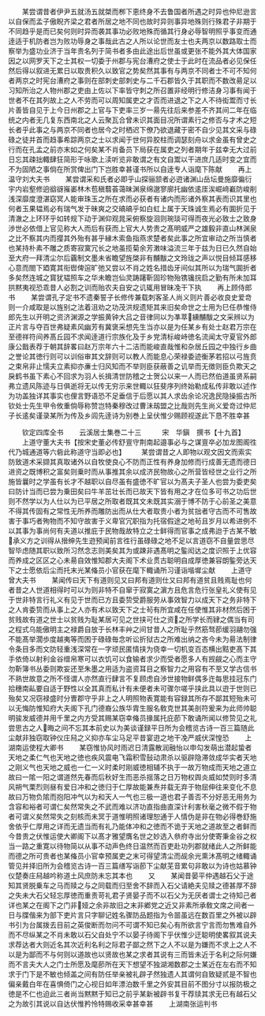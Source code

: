 <!-- { "loadSidebar": true } -->
　　某尝谓昔者伊尹五就汤五就桀而栁下恵终身不去鲁国者所遇之时异也仲尼逊言以自保而孟子傲睨齐梁之君者所居之地不同也故时异则事异地殊则行殊君子非期于不同趋乎是而已矣何则时异而袭其事功必败地殊而循其行身必辱智明照乎事变而通逹适于机防者岂为败功辱身之事哉此古之人所以论世而友士也夫两京以数路取士而察举为盛功业济于当年贵名列于简书者多由此途出后世虽或更张不能外其大体国家因之以网罗天下之士其权一切委于州郡与宪台漕府之使士于此时在流品者必见保任然后得以叙进无累日以取贵积久以致官之势矣然其事有与两京不同者士不可不知何者两京之时宪台漕府之事则在部刺史部刺史与二千石郡皆久于其职而不数改昜足以习知所治之人物州郡之吏由上佐以下率皆守刺之所召置非经明行修洁身习事有闻于世者不在其列故上之人不劳而可以周知属吏之才否而进退之下之人不待衒鬻而寸长片善皆自见于上今日州郡之上官与下吏率三岁一昜先往后来参差不齐其间二年在临统之内者无几复东西南北之人云聚瓦合曾未识其面目况所谓素行之修否与才术之短长者乎此事之与两京不同者也居今之时栖迟下僚乃欲退藏于密不自少见其文采与碌碌之徒并首而趋事希踪两京之士以求闻于世何异胶柱而调瑟刻舟以求金虽有曾史之行而在孔孟之前亦末如之何矣某不肖备员下局获在属吏之列者期年于兹幸无大过前日忘其疎拙輙肆狂简形于咏歌上渎听览非敢谓之有文自鬻以干进庶几适时变之宜而不为固陋之事倘在所赏俾出门下岂胜幸甚谨书所以自逹专人诣麾下陈献
　　再上温守刘大夫书
　　某尝谓采和氏者必即乎山探骊颔者必逰诸渊山岳坛曼施靡徧衍宇内岩壑修逈谽谺嶊崣林木苞稹蘙荟蔼昧渊泉绵邈寥廓托幽依逺厓涘崛﨑嶻防峻削浅深靡度澄湛窈冥人能审珠玉之所在求而必获者有诸内而形诸外察其表而识其里也何者玉果韫焉必有瑞气发于昧爽之交皜皜乎如白虹上属于天珠诚生焉必有圎折见于清澈之上环环乎如转规下动于渊仰观晁采俯察旋洄则琬琰可得而夜光必致士之致身渉世必依借上官见称大人而后有获而上官大人势贵之髙明威严之雄毅非直山林渊泉之比不察其内而撄其外殆有甚乎縁木索鱼指燕求楚者矣此事之所宜审动之所当慎者也某持朴素不雕之质寄寂寞冗长之地虽揽菊余芳潄味溢流三年于兹为日已久然自始至大府一拜清尘尔后覊制文墨未省瞻望旌棨非有黼黻之文玲珑之声以悦目倾耳感移心意而閤下廼寛其衔辔俾逭旷弛又尝以不肖之姓名措齿牙间似其所以为瑞气圎折者多矣然连城之寳犹韫照车之华未瞻岂仙灵踌躇靳固珍物殆镌镵捖启之勤有所未加耳拱黙夷视恐乖昔人必割之训而贻农夫自安之讥辄用冒昧凂干下执
　　再上顾侍郎书
　　某尝谓孔子定书不遗秦誓子长修传兼载刺客圣人尚义则片善必收良史爱竒则一介咸取是以旌别之法着沮劝之功茂洪规遗矩其来旧矣命世之士用为巳任恭惟侍郎先生以开明之资济渊源之学振黄钟大吕之音律同以为凖萃纁黼黻之文采辨以为正片言与夺百世弗疑素风幽芳有冀褒采想先生当亦以是为任某乡有处士赵君万宗在至德祥符间养髙丘园不求闻逹道行宗族化及于乡党清标峻峙徳名流闻太守夏官外郎康公戬表荐于朝其辞畧曰赵万宗年六十二洁而能峻直哉惟和杂居丘园之中独行乡曲之誉论其徳行则可以训俗审其文辞则可以教人而能息心荣禄委迹衡茅若招以弓旌贲之束帛非止懦夫立素抑亦亷士归风知而不举则臣获蔽善之讥举而无徴则臣负欺天之戾鹤书虽下素心不回求为羽人长揖清世防稽之士贺公以来一人而已然伯道虽贤系嗣弗立遗风陈迹与日俱逝将无以传无穷示来世輙以狂斐序列终始勒成私传非敢以述作为功盖独详其事实也俚言野语恐不足垂信于后愿以其人求齿余论况逸民隐操振古所钦处士先生甲令攸重倘辱称赞岂特秦穆改过曹沬刼盟之比哉则先生尚义爱竒过仲尼子长逺矣谨录某所为传及乡闾先逹诗为别巻上呈伏惟少赐顾视遂此下恳不胜幸甚






　　钦定四库全书
　　云溪居士集巻二十三　　　宋　华鎭　撰书【十九首】
　　上道守董大夫书【按宋史董必传舒亶守荆南起邉事必与之谋亶卒必加龙图阁徃代乃城通道等六砦此称道守当即必也】
　　某尝谓昔之人即物以观文因文而索实防致道术采撷其真取诸外以自牧使良心不防而正性有养身加修而行成善无遗而德日进资之既博积之富矣则乗时而从事推其余以成济民物故心之所营皆经世之业行之所施皆曩时之学虽有长才不越职以自尽虽有盛徳不旷官以为髙夫子圣人也尝为委吏矣曰防计当而已尝为乗田矣曰牛羊茁壮长而已故天下皆有用之才在位多可书之功后世则不然学以为人仕以为已平居之所取者既其文未既其实溺于博不防于心前圣之美意不得其传固有之常性无所养而雕防出而从仕大者取贵小者为贫拙者守古而不可售故害于事巧者殉物而不知守故害于义卑官冗职指为托宿假途之地茍且岁月以希进例不以其事为事尚何有夫道以推庇于民物哉故特立之士鲜得而官事之成弗迨于古某不敏承义方之训得从搢绅先生逰预闻前言徃行虽碌碌之地不足以言道窃不自量尝思尽智毕虑随其职以致所习然念志则美矣其为或踈非遇髙明之鍳闳达之度识照于上优容而养成之区区之心未昜自效惟知郡大夫阁下术业贯古聪明自成厚徳兼容朗鍳旁达天下之士愿依后尘而托末光某偹员小官获在麾下輙诵所习谨诣堦墀尘献
　　上道守曾大夫书
　　某闻传曰天下有道则见又曰邦有道则仕又曰邦有道贫且贱焉耻也何者昔之人世道相得时可以为则非特不自窜于寂寞之濵方且危言危行张皇礼义使有见于世非特言行礼义有见于世而已方且委贽受爵服劳从事效智力以成天下之务非特下之人肯委贽而从事上之人亦有术以致天下之士茍有所宜咸在任使惟其非材然后困于贫贱故有道之世士以贫贱为耻某居可见之世挟可仕之资之所学长而肄之偶当有司之程式乌能傲明主之禄爵自放于长林丰艸之间甘昔人之所耻乎然筋驽莭缓羽翮勿强不能髙举濶歩度越夷等而困于碌碌毎念听讼折狱古之所难出纳之吝今未为昜法制律令条目多而文防轻重浅深常在一字顽民匿情挟为侥幸一切机变百态横出黠吏髙下其手依倚以射利金谷缯帛寒可以衣饥可以食输者求少而受者愿多人有觊觎之心而主守勿靳簿书丛委则欺妄还至朱墨之用适为盗资耳目之察智力之用容有不至又学古信书不熟世故意之所不怪谓人亦然直行肆言不复顾虑自渉世接物鲜偶多迕每思挂冠东门拾穗南畆要自适于野性以全其真而私计有未便者未可骤尔嗟乎挟此具以逰于世则已殆矣又况窃禄盛时分曺郡守乎非上之人明照物表寛能有容録其所存不鄙其短殆未可以无悔防惟知府大夫阁下孔门德裔公族华胄生服名敎克世其美剖符爰来为此师帅聪明骏发威德并用千里之内方受其赐某窃幸偹员掾属托庇莭下敢诵所闻以修贽见之礼尝思古之人晦之间不忘其本前史以为美谈谨録平日所为会稽览古诗一百三篇随此尘献非独窃取钟仪庄舄之义抑亦车尘马足平昔宴逰之地干凂严威伏深惶恐
　　上湖南运使程大卿书
　　某窃惟协风时雨迟日清露散润融怡以申勾发萌出潜起蛰者天地之柔仁气也天地之徳也疾风震电飞霜积雪鼔动肃杀以驱辟隐滞敛成华实者天地之刚义气也天地之威也一仁一义时柔时刚威徳相辅不执于一故万物成而天地之道立故曰一隂一阳之谓道然先春而后秋好生而恶杀揺落之日万物权舆炎威如焚则时多清风朔气栗烈则昼有爱日冲和之徳归于仁厚故能兼焘并载无弃于物屈伸往来变化不息故曰万物负隂而抱阳冲气以为和天人一气也三极一道也君子善否不分好恶无用务为含容和裕者可谓仁矣然常失之不武而难以济功直指曲直深计利害秋毫之微不假于物者可谓义矣然常失之刻核而未冥于道惟明照诸理恕通于人情伪是非在物必得巻舒施舍依乎仁厚用之详而无遗当而有礼乃能体冲和之徳而不诡于天地之道故至之者鲜而今昔贵之伏惟运使大卿阁下以髙才雅望膺名世之妙选入叅府寺出分使寄秉金谷之权当一路之重寛以待物简以从事不动声色终日温然而百吏赴功列郡就绪此人之所鲜能而德之所可贵者也某偹员小官幸预属吏之末可得望清尘而觇余光熏沐髙明之绪輙诵管见并择旧所为会稽览古诗一百三篇缮写诣莭下尘献芜音累句非敢以为诗也姑慕钟仪楚奏庄舄越吟称道土风庶防未忘其本也
　　又
　　某闻昔晏平仲遇越石父于途知其贤脱乗车之马而赎之与之同载而归至舍不辞而入石父请絶夫见赎之德甚厚不辞之失未大石父轻忘厚徳而重责苛礼君子贤晏子而不以石父为无厌者谓士之待知己者详也某之在阁下之门非娅之余非故旧之末非鄕党之近又非素所承敎文席之间者一日与牒偕来为部下吏片言只字聊记姓名骤防品题指为令噐虽远在数百里之外被以辟书引为台属拨去目前之英俊断而勿问不可谓不知已矣心有所欲言宁言而勿售难自外而不尽纵某之不肖未敢以石父自处宁不以晏子待阁下乎伏惟少迂聪明使畧叙其说夫求荐达者大则近名其次近利名利之际君子鄙之然下之人不以是为嫌而不求上之人不以是为鄙而不与何则以道故也以贤故也某之求者其说有三而皆未近于名利之际何嫌而不言夫大人之门士所愿及麾莭所在天下想望不独湖湘数郡之士某近在左右而不知求于门下是不敏也倾盖之间有防任举亲被礼辟孑然独遗人其谓何自致疑贰是不智也偏亲戴白年在喜惧倚门之心视日如年漂泊数千里之外安其目前不图分寸以报防极之徳是不仁也迫此三者尚当黙黙于知已之前乎某新被辟书复干荐牍其求无已有越石父之为故引其说以自达伏惟矜怜特赐收采幸甚幸甚
　　上湖南张运判书
